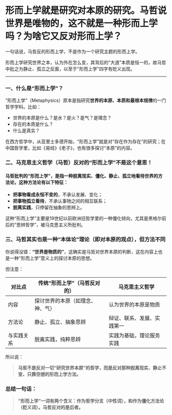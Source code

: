 # 形而上学就是研究对本原的研究。马哲说世界是唯物的，这不就是一种形而上学吗？为啥它又反对形而上学？

一句话说，马哲反的形而上学，不是作为一个研究主题的形而上学。 

形而上学研究世界之本，认为外在怎么变，其背后的“大道”本质是恒一的，故马哲中批之为静止、孤立之反面，以至于"形而上学"四字有贬义出现。

----

### 一、什么是“形而上学”？

“形而上学”（Metaphysics）原本是指研究**世界的本原、本质和最根本规律**的一门哲学学科。比如：

* 世界的本原是什么？是水？是火？是气？是理念？
* 存在的本质是什么？
* 什么是真实？

在西方哲学中，从亚里士多德开始，“形而上学”就是对“存在作为存在”的研究；在中国哲学里，比如《易经》《老子》，也有很多探讨“本原”的内容。

### 二、马克思主义哲学（马哲）反对的“形而上学”不是这个意思！

#### 马哲批判的“形而上学”，是指一种**脱离现实、僵化、静止、孤立地看待世界的方法论**，这种方法论有以下特征：

* **把事物看成永恒不变的**，不承认发展、变化；
* **把事物孤立看待**，不承认事物之间的相互联系；
* **脱离实践**，只停留在抽象的思辨上。

这种“形而上学”主要是19世纪以前欧洲旧哲学里的一种僵化倾向，尤其是黑格尔前后的“思辨哲学”，被马克思主义所批判。

### 三、马哲其实也是一种“本体论”理论（即对本原的观点），但方法不同

你说得没错：**“世界是物质的”**，这确实是马哲对世界本原的判断，这在内容上也是一种“形而上学”意义上的探讨本原的思想。

但注意：

| 对比点   | 传统“形而上学”（马哲反对的）  | 马克思主义哲学       |
| ----- | ---------------- | ------------- |
| 内容    | 探讨世界的本原（如理念、神、气） | 认为世界的本原是物质    |
| 方法论   | 静止、孤立、抽象思辨       | 辩证、联系、发展、实践第一 |
| 与实践关系 | 脱离实践，纯粹思辨        | 实践为基础，理论服务实践  |

所以说：

> **马哲不是反对一切“研究世界本原”的哲学，而是反对那种脱离现实、静止不变、只靠空想的形而上学方法。**

### 总结一句话：

> **“形而上学”一词有两个含义：作为哲学分支（中性词），和作为僵化方法论（贬义词）。马哲反对的是后者。**
